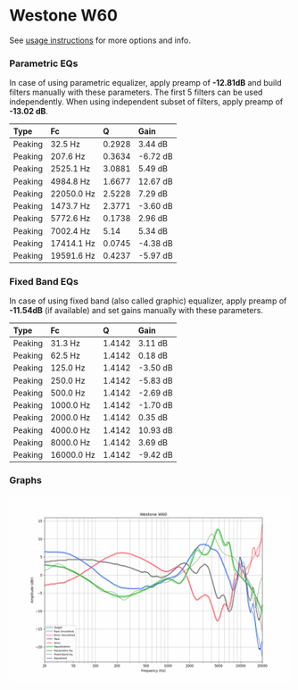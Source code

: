 # Westone W60
See [usage instructions](https://github.com/jaakkopasanen/AutoEq#usage) for more options and info.

### Parametric EQs
In case of using parametric equalizer, apply preamp of **-12.81dB** and build filters manually
with these parameters. The first 5 filters can be used independently.
When using independent subset of filters, apply preamp of **-13.02 dB**.

| Type    | Fc         |      Q | Gain     |
|:--------|:-----------|:-------|:---------|
| Peaking | 32.5 Hz    | 0.2928 | 3.44 dB  |
| Peaking | 207.6 Hz   | 0.3634 | -6.72 dB |
| Peaking | 2525.1 Hz  | 3.0881 | 5.49 dB  |
| Peaking | 4984.8 Hz  | 1.6677 | 12.67 dB |
| Peaking | 22050.0 Hz | 2.5228 | 7.29 dB  |
| Peaking | 1473.7 Hz  | 2.3771 | -3.60 dB |
| Peaking | 5772.6 Hz  | 0.1738 | 2.96 dB  |
| Peaking | 7002.4 Hz  | 5.14   | 5.34 dB  |
| Peaking | 17414.1 Hz | 0.0745 | -4.38 dB |
| Peaking | 19591.6 Hz | 0.4237 | -5.97 dB |

### Fixed Band EQs
In case of using fixed band (also called graphic) equalizer, apply preamp of **-11.54dB**
(if available) and set gains manually with these parameters.

| Type    | Fc         |      Q | Gain     |
|:--------|:-----------|:-------|:---------|
| Peaking | 31.3 Hz    | 1.4142 | 3.11 dB  |
| Peaking | 62.5 Hz    | 1.4142 | 0.18 dB  |
| Peaking | 125.0 Hz   | 1.4142 | -3.50 dB |
| Peaking | 250.0 Hz   | 1.4142 | -5.83 dB |
| Peaking | 500.0 Hz   | 1.4142 | -2.69 dB |
| Peaking | 1000.0 Hz  | 1.4142 | -1.70 dB |
| Peaking | 2000.0 Hz  | 1.4142 | 0.35 dB  |
| Peaking | 4000.0 Hz  | 1.4142 | 10.93 dB |
| Peaking | 8000.0 Hz  | 1.4142 | 3.69 dB  |
| Peaking | 16000.0 Hz | 1.4142 | -9.42 dB |

### Graphs
![](./Westone%20W60.png)